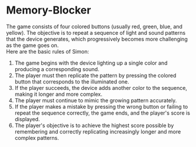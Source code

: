 # Memory-Blocker

The game consists of four colored buttons (usually red, green, blue, and yellow). The objective is to repeat a sequence of light and sound patterns that the device generates, which progressively becomes more challenging as the game goes on.  
Here are the basic rules of Simon:  
1. The game begins with the device lighting up a single color and producing a corresponding sound.  
2. The player must then replicate the pattern by pressing the colored button that corresponds to the illuminated one.  
3. If the player succeeds, the device adds another color to the sequence, making it longer and more complex.  
4. The player must continue to mimic the growing pattern accurately.  
5. If the player makes a mistake by pressing the wrong button or failing to repeat the sequence correctly, the game ends, and the player's score is displayed.  
6. The player's objective is to achieve the highest score possible by remembering and correctly replicating increasingly longer and more complex patterns.
